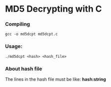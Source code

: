 # MD5 Decrypting with C

### Compiling
`gcc -o md5dcpt md5dcpt.c`

### Usage:
`./md5dcpt <hash> <hash_file>`

### About hash file
The lines in the hash file must be like: **hash:string**

